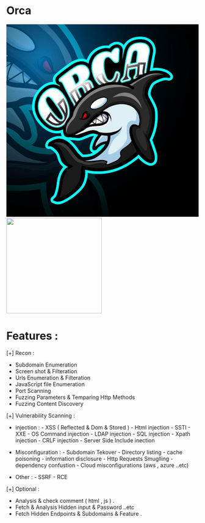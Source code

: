 # Orca

![Orca Logo](https://raw.githubusercontent.com/xSecHoussam/Orca/main/images/orca-esport-logo-mascot-design-vector.jpg)
<img src="..." width="250" height="250">

# Features :

[+] Recon :
  - Subdomain Enumeration
  - Screen shot & Filteration
  - Urls Enumeration & Filteration
  - JavaScript file Enumeration
  - Port Scanning
  - Fuzzing Parameters & Temparing Http Methods
  - Fuzzing Content Discovery


[+] Vulnerability Scanning :

- injection :
                - XSS ( Reflected & Dom & Stored ) 
                - Html injection
                - SSTI
                - XXE
                - OS Command injection
                - LDAP injection
                - SQL injection
                - Xpath injection
                - CRLF injection
                - Server Side Include inection

- Misconfiguration :
                - Subdomain Tekover
                - Directory listing
                - cache poisoning
                - information disclosure
                - Http Requests Smuglling
                - dependency confustion
                - Cloud misconfigurations (aws , azure ..etc)
- Other :
          - SSRF
          - RCE
          
[+] Optional :
  - Analysis & check comment ( html , js ) .
  - Fetch & Analysis Hidden input & Password ..etc 
  - Fetch Hidden Endpoints & Subdomains & Feature .
